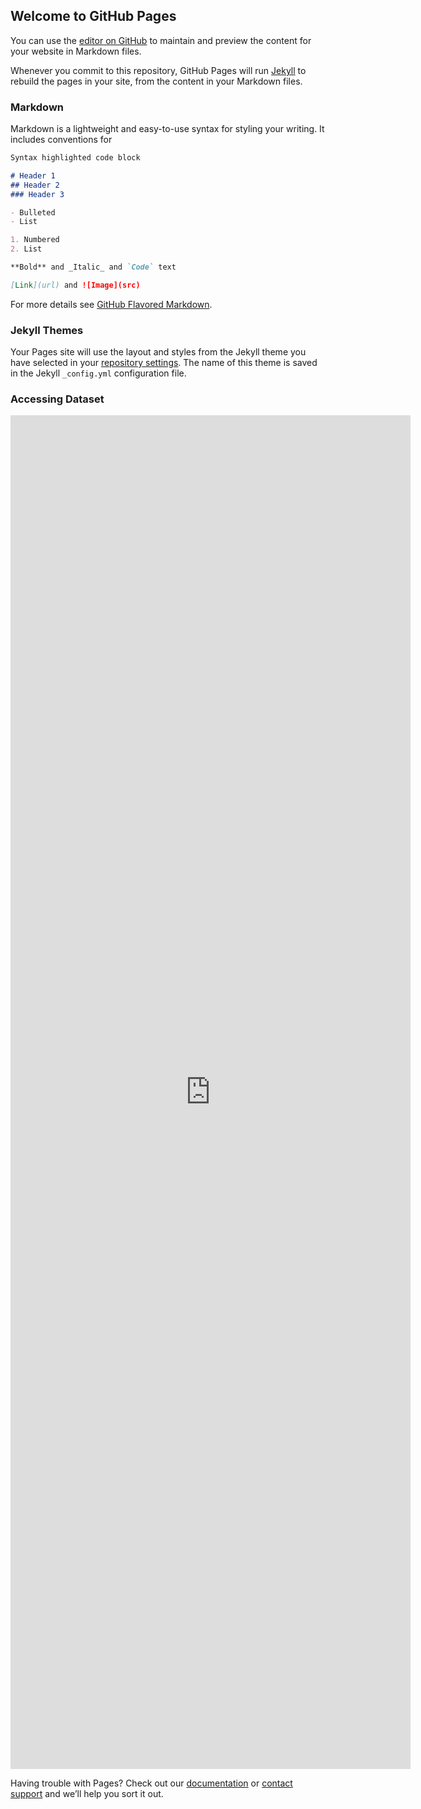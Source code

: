 ## Welcome to GitHub Pages

You can use the [editor on GitHub](https://github.com/devanshiu/DataSharing/edit/gh-pages/index.md) to maintain and preview the content for your website in Markdown files.

Whenever you commit to this repository, GitHub Pages will run [Jekyll](https://jekyllrb.com/) to rebuild the pages in your site, from the content in your Markdown files.

### Markdown

Markdown is a lightweight and easy-to-use syntax for styling your writing. It includes conventions for

```markdown
Syntax highlighted code block

# Header 1
## Header 2
### Header 3

- Bulleted
- List

1. Numbered
2. List

**Bold** and _Italic_ and `Code` text

[Link](url) and ![Image](src)
```

For more details see [GitHub Flavored Markdown](https://guides.github.com/features/mastering-markdown/).

### Jekyll Themes

Your Pages site will use the layout and styles from the Jekyll theme you have selected in your [repository settings](https://github.com/devanshiu/DataSharing/settings). The name of this theme is saved in the Jekyll `_config.yml` configuration file.

### Accessing Dataset

<iframe src="https://docs.google.com/forms/d/e/1FAIpQLScWm19FzpBzvp5WBjpAkQIWjFBADh1hnM-PltMbkWYlx78wlQ/viewform?embedded=true" width="640" height="2166" frameborder="0" marginheight="0" marginwidth="0">Loading…</iframe>

Having trouble with Pages? Check out our [documentation](https://docs.github.com/categories/github-pages-basics/) or [contact support](https://github.com/contact) and we’ll help you sort it out.
